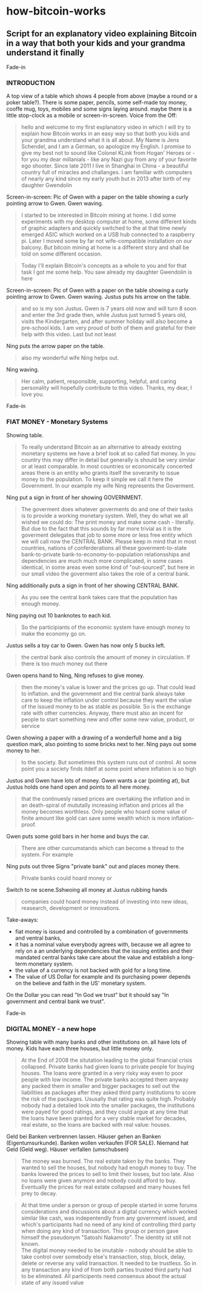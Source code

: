 # how-bitcoin-works
## Script for an explanatory video explaining Bitcoin in a way that both your kids and your grandma understand it finally

Fade-in
### INTRODUCTION

A top view of a table which shows 4 people from above (maybe a round or a poker table?). There is some paper, pencils, some self-made toy money, cooffe mug, toys, mobiles and some signs laying around. maybe there is a little stop-clock as a mobile or screen-in-screen.
Voice from the Off:

> hello and welcome to my first explanatory video in which I will try to explain how Bitcoin works in an easy way so that both you kids and your grandma understand what it is all about.
> My Name is Jens Schendel, and I am a German, so apologize my English. I promise to give my best not to sound like Colonel KLink from Hogan' Heroes or - for you my dear millanials - like any Nazi guy from any of your favorite ego shooter. Since late 2011 I live in Shanghai in China - a beautiful country full of miracles and challanges. I am familiar with computers of nearly any kind since my early youth but in 2013 after birth of my daughter Gwendolin

Screen-in-screen: Pic of Gwen with a paper on the table showing a curly pointing arrow to Gwen. Gwen waving.

> I started to be interested in Bitcoin mining at home. I did some experiments with my desktop computer at home, some different kinds of graphic adapters and quickly switched to the at that time newly emerged ASIC which worked on a USB hub connected to a raspberry pi. Later I moved some by far not wife-compatible installation on our balcony. But bitcoin mining at home is a different story and shall be told on some different occasion.

> Today I'll explain Bitcoin's concepts as a whole to you and for that task I got me some help. You saw already my daughter Gwendolin is here 
 
Screen-in-screen: Pic of Gwen with a paper on the table showing a curly pointing arrow to Gwen. Gwen waving. Justus puts his arrow on the table.

> and so is my son Justus. Gwen is 7 years old now and will turn 8 soon and enter the 3rd grade then, while Justus just turned 5 years old, visits the Kindergarten, and after summer holiday will also become a pre-school kids. I am very proud of both of them and grateful for their help with this video. Last but not least 

Ning puts the arrow paper on the table.

> also my wonderful wife Ning helps out.   

Ning waving.

> Her calm, patient, responsible, supporting, helpful, and caring personality will hopefully contribute to this video. Thanks, my dear, I love you.

Fade-in
### FIAT MONEY - Monetary Systems

Showing table. 

> To really understand Bitcoin as an alternative to already existing monetary systems we have a brief look at so called fiat money. In you country this may differ in detail but generally is should be very similar or at least comparable. In most countries or economically concerted areas there is an entity who grants itself the soveranity to issue money to the population. To keep it simple we call it here the Government. In our example my wife Ning represents the Goverment.

Ning put a sign in front of her showing GOVERNMENT.

> The goverment does whatever goverments do and one of their tasks is to provide a working monetary system. Well, they do what we all wished we could do: The print money and make some cash - literally. But due to the fact that this sounds by far more trivial as it is the goverment delegates that job to some more or less free entity which we will call now the CENTRAL BANK. Please keep in mind that in most countries, nations of conferderations all these goverment-to-state bank-to-private bank-to-economy-to-population relationsships and dependencies are much much more complicated, in some cases identical, in some areas even some kind of "out-sourced", but here in our small video the goverment also takes the role of a central bank.

Ning additionally puts a sign in front of her showing CENTRAL BANK.

> As you see the central bank takes care that the population has enough money. 

Ning paying out 10 banknotes to each kid.

> So the participiants of the economic system have enough money to make the economy go on.

Justus sells a toy car to Gwen. Gwen has now only 5 bucks left.

> the central bank also controls the amount of money in circulation. If there is too much money out there 

Gwen opens hand to Ning, Ning refuses to give money.

> then the money's value is lower and the prices go up. That could lead to inflation. and the government and the central bank always take care to keep the inflation under control because they want the value of the issued money to be as stable as possible. So is the exchange rate with other currencies. Anyway, there must also an incent for people to start something new and offer some new value, product, or service

Gwen showing a paper with a drawing of a wonderfull home and a big question mark, also pointing to some bricks next to her. Ning pays out some money to her.

> to the society. But sometimes this system runs out of control. At some point you a society finds itdelf at some point where inflation is so high 

Justus and Gwen have lots of money. Gwen wants a car (pointing at), but Justus holds one hand open and points to all here money.

> that the continuesly raised prices are overtaking the inflation and in an death-spiral of mututally increasing inflation and prices all the money becomes worthless. Only people who hoard some value of finite amount like gold can save some wealth which is more inflation-proof.

Gwen puts some gold bars in her home and buys the car.

> There are other curcumstands which can become a thread to the system. For example 

Ning puts out three Signs "private bank" out and places money there.

> Private banks could hoard money or

Switch to ne scene.Sshwoing all money at Justus rubbing hands

> companies could hoard money instead of investing into new ideas, reasearch, development or innovations.

Take-aways: 
- fiat money is issued and controlled by a combination of governments and ventral banks, 
- it has a nominal value everybody agrees with, because we all agree to rely on a an underlying dependencies that the issuing entities and their mandated central banks take care about the value and establish a long-term monetary system. 
- the value of a currency is not backed with gold for a long time. 
- The value of US Dollar for example and its purchasing power depends on the believe and faith in the US' monetary system. 

On the Dollar you can read "In God we trust" but it should say "In government and central bank we trust". 

Fade-in
### DIGITAL MONEY - a new hope

Showing table with many banks and other institutions on. all have lots of money. Kids have each three houses, but little money only.

> At the End of 2008 the situtation leading to the global financial crisis collapsed. Private banks had given loans to private people for buying houses. The loans were granted in a very risky way even to poor people with low income. The private banks accepted them anyway any packed them in smaller and bigger packages to sell out the liabilities as packages after they asked third party institutions to score the risk of the packages. Ususally that rating was quite high. Probably nobody had a detailed look into the smaller packages, the institutions were payed for good ratings, and they could argue at any time that the loans have been granted for a very stable market for decades, real estate, so the loans are backed with real value: houses.

Geld bei Banken verbrennen lassen. Häuser gehen an Banken (Eigentumsurkunde). Banken wollen verkaufen (FOR SALE). Niemand hat Geld (Geld weg). Häuser verfallen (umschubsen)

> The money was burned. The real estate taken by the banks. They wanted to sell the houses, but nobody had enoguh money to buy. The banks lowered the prices to sell to limit their losses, but too late. Also no loans were given anymore and nobody could afford to buy. Eventually the prices for real estate collapsed and many houses fell prey to decay.

> At that time under a person or group of people started in some forums considerations and discussions about a digital currency which worked similar like cash, was indepentendly from any government issued, and which's participants had no need of any kind of controlling third party when doing any kind of transaction. This group or person gave himself the pseudonym "Satoshi Nakamoto". The identity ist still not known.  
> The digital money needed to be imutable - nobody should be able to take control over somebody else's transaction, stop, block, delay, delete or reverse any valid transaction.
> It needed to be trustless. So in any transaction any kind of from both parties trusted third party had to be eliminated. 
> All participents need consensus about the actual state of any issued value
> 















